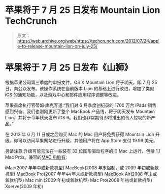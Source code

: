 # 苹果将于 7 月 25 日发布 Mountain Lion TechCrunch

> 原文：<https://web.archive.org/web/https://techcrunch.com/2012/07/24/apple-to-release-mountain-lion-on-july-25/>

# 苹果将于 7 月 25 日发布《山狮》

根据苹果公司第三季度的申报文件，OS X Mountain Lion 将于明天，即 7 月 25 日，向公众发布。该操作系统在当前版本 Lion 的基础上进行改进，增加了类似 iOS 的通知功能，以及游戏中心和邮件应用程序调整等改进。

苹果首席执行官蒂姆·库克写道:“我们对 6 月季度创纪录的 1700 万台 iPads 销售感到兴奋。我们也刚刚更新了整个 MacBook 产品线，将于明天发布 Mountain Lion，并将于今年秋天发布 iOS 6。我们也非常期待即将推出的令人惊叹的新产品。”

在 2012 年 6 月 11 日或之后购买 Mac 的 Mac 用户将免费获得 Mountain Lion 升级。你可以访问苹果网站进行升级。其他用户将在 App Store 支付 19.99 美元。

另请注意:升级可能无法在一些装有 32 位图形驱动程序的旧 Mac 上运行，包括 1,1 Mac Pros。兼容的[MAC 电脑有](https://web.archive.org/web/20230127141215/http://www.ijailbreak.com/news/apple-os-x-mountain-lion-mac-compatible-hardware-list/):

iMac(2007 年年中或新款机型)
MacBook(2008 年末铝制，或 2009 年初或新款机型)
MacBook Pro(2007 年年中/年末或新款机型)
MacBook Air(2008 年末或新款机型)
Mac mini(2009 年初或新款机型)
Mac Pro(2008 年初或新款机型)
Xserve(2009 年初)